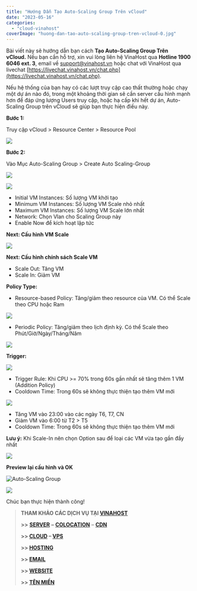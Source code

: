 ```yaml
---
title: "Hướng Dẫn Tạo Auto-Scaling Group Trên vCloud"
date: "2023-05-16"
categories: 
  - "cloud-vinahost"
coverImage: "huong-dan-tao-auto-scaling-group-tren-vcloud-0.jpg"
---
```


Bài viết này sẽ hướng dẫn bạn cách **Tạo Auto-Scaling Group Trên vCloud.** Nếu bạn cần hỗ trợ, xin vui lòng liên hệ VinaHost qua **Hotline 1900 6046 ext. 3**, email về [support@vinahost.vn](mailto:support@vinahost.vn) hoặc chat với VinaHost qua livechat [https://livechat.vinahost.vn/chat.php](https://livechat.vinahost.vn/chat.php).

Nếu hệ thống của bạn hay có các lượt truy cập cao thất thường hoặc chạy một dự án nào đó, trong một khoảng thời gian sẽ cần server cấu hình mạnh hơn để đáp ứng lượng Users truy cập, hoặc hạ cấp khi hết dự án, Auto-Scaling Group trên vCloud sẽ giúp bạn thực hiện điều này.

**Bước 1:**

Truy cập vCloud > Resource Center > Resource Pool

![](images/huong-dan-tao-auto-scaling-group-tren-vcloud-1.png)

**Bước 2:**

Vào Mục Auto-Scaling Group > Create Auto Scaling-Group

![](images/huong-dan-tao-auto-scaling-group-tren-vcloud-2.png)

![](images/huong-dan-tao-auto-scaling-group-tren-vcloud-3.png)

- Initial VM Instances: Số lượng VM khởi tạo
- Minimum VM Instances: Số lượng VM Scale nhỏ nhất
- Maximum VM Instances: Số lượng VM Scale lớn nhất
- Network: Chọn Vlan cho Scaling Group này
- Enable Now để kích hoạt lập tức

**Next: Cấu hình VM Scale**

![](images/huong-dan-tao-auto-scaling-group-tren-vcloud-4.png)

**Next: Cấu hình chính sách Scale VM**

- Scale Out: Tăng VM
- Scale In: Giảm VM

**Policy Type:**

- Resource-based Policy: Tăng/giảm theo resource của VM. Có thể Scale theo CPU hoặc Ram

![](images/huong-dan-tao-auto-scaling-group-tren-vcloud-5.png)

- Periodic Policy: Tăng/giảm theo lịch định kỳ. Có thể Scale theo Phút/Giờ/Ngày/Tháng/Năm

![](images/huong-dan-tao-auto-scaling-group-tren-vcloud-6.png)

**Trigger:**

![](images/huong-dan-tao-auto-scaling-group-tren-vcloud-7.png)

- Trigger Rule: Khi CPU >= 70% trong 60s gần nhất sẽ tăng thêm 1 VM (Addition Policy)
- Cooldown Time: Trong 60s sẽ không thực thiện tạo thêm VM mới

![](images/huong-dan-tao-auto-scaling-group-tren-vcloud-8.png)

- Tăng VM vào 23:00 vào các ngày T6, T7, CN
- Giảm VM vào 6:00 từ T2 > T5
- Cooldown Time: Trong 60s sẽ không thực thiện tạo thêm VM mới

**Lưu ý:** Khi Scale-In nên chọn Option sau để loại các VM vừa tạo gần đầy nhất

![](images/huong-dan-tao-auto-scaling-group-tren-vcloud-9.png)

**Preview lại cấu hình và OK**

![Auto-Scaling Group](images/huong-dan-tao-auto-scaling-group-tren-vcloud-10.png)

![](images/huong-dan-tao-auto-scaling-group-tren-vcloud-11.png)

Chúc bạn thực hiện thành công!

> **THAM KHẢO CÁC DỊCH VỤ TẠI [VINAHOST](https://vinahost.vn/)**
> 
> **\>>** [**SERVER**](https://vinahost.vn/thue-may-chu-rieng/) **–** [**COLOCATION**](https://vinahost.vn/colocation.html) – [**CDN**](https://vinahost.vn/dich-vu-cdn-chuyen-nghiep)
> 
> **\>> [CLOUD](https://vinahost.vn/cloud-server-gia-re/) – [VPS](https://vinahost.vn/vps-ssd-chuyen-nghiep/)**
> 
> **\>> [HOSTING](https://vinahost.vn/wordpress-hosting)**
> 
> **\>> [EMAIL](https://vinahost.vn/email-hosting)**
> 
> **\>> [WEBSITE](http://vinawebsite.vn/)**
> 
> **\>> [TÊN MIỀN](https://vinahost.vn/ten-mien-gia-re/)**
